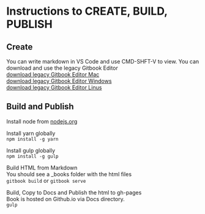 # Instructions to CREATE, BUILD, PUBLISH #

## Create ##  

You can write markdown in VS Code and use CMD-SHFT-V to view. 
You can download and use the legacy Gitbook Editor  
[download legacy Gitbook Editor Mac](https://legacy.gitbook.com/editor/osx)  
[download legacy Gitbook Editor Windows](https://legacy.gitbook.com/editor/windows)  
[download legacy Gitbook Editor Linus](https://legacy.gitbook.com/editor/linux)  


## Build and Publish ##
Install node from [nodejs.org](https://nodejs.org/en/download/)  

Install yarn globally    
`npm install -g yarn`

Install gulp globally  
`npm install -g gulp`

Build HTML from Markdown    
You should see a _books folder with the html files    
`gitbook build`  or `gitbook serve`  

Build, Copy to Docs and Publish the html to gh-pages  
Book is hosted on Github.io via Docs directory.        
`gulp`  




